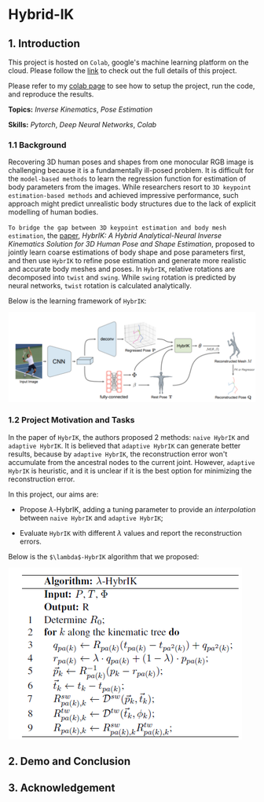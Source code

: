 # Hybrid-IK

## 1. Introduction

This project is hosted on `Colab`, google's machine learning platform on the cloud. Please follow the [link](https://drive.google.com/drive/folders/1D1EdqgHQQv_skPSmAtS0Sztoe9zqJTh6?usp=sharing) to check out the full details of this project.

Please refer to my [colab page](https://colab.research.google.com/drive/1YVSZy-Lj4H49chmWO5FQyWEHP063vvdx?usp=sharing) to see how to setup the project, run the code, and reproduce the results.

**Topics:** _Inverse Kinematics_, _Pose Estimation_

**Skills:** _Pytorch_, _Deep Neural Networks_, _Colab_

### 1.1 Background

Recovering 3D human poses and shapes from one monocular RGB image is challenging because it is a fundamentally ill-posed problem. It is difficult for the `model-based methods` to learn the regression function for estimation of body parameters from the images. While researchers resort to `3D keypoint estimation-based methods` and achieved impressive performance, such approach might predict unrealistic body structures due to the lack of explicit modelling of human bodies.

`To bridge the gap between 3D keypoint estimation and body mesh estimation`, the [paper](https://openaccess.thecvf.com/content/CVPR2021/papers/Li_HybrIK_A_Hybrid_Analytical-Neural_Inverse_Kinematics_Solution_for_3D_Human_CVPR_2021_paper.pdf), _HybrIK: A Hybrid Analytical-Neural Inverse Kinematics Solution for 3D Human Pose and Shape Estimation_, proposed to jointly learn coarse estimations of body shape and pose parameters first, and then use `HybrIK` to refine pose estimation and generate more realistic and accurate body meshes and poses. In `HybrIK`, relative rotations are decomposed into `twist` and `swing`. While `swing` rotation is predicted by neural networks, `twist` rotation is calculated analytically.

Below is the learning framework of `HybrIK`:

![Learning Framework of HybrIK](/demo/framework.png)

### 1.2 Project Motivation and Tasks

In the paper of `HybrIK`, the authors proposed 2 methods: `naive HybrIK` and `adaptive HybrIK`. It is believed that `adaptive HybrIK` can generate better results, because by `adaptive HybrIK`, the reconstruction error won't accumulate from the ancestral nodes to the current joint. However, `adaptive HybrIK` is heuristic, and it is unclear if it is the best option for minimizing the reconstruction error.

In this project, our aims are:

- Propose $\lambda$-HybrIK, adding a tuning parameter to provide an _interpolation_ between `naive HybrIK` and `adaptive HybrIK`;

- Evaluate `HybrIK` with different $\lambda$ values and report the reconstruction errors.

Below is the `$\lambda$-HybrIK` algorithm that we proposed:

![Lambda HybrIK Algorithm](\demo\algorithm.png)

## 2. Demo and Conclusion

## 3. Acknowledgement
